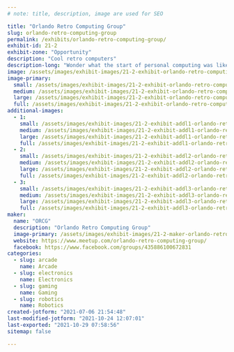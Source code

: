 ```yaml
---
# note: title, description, image are used for SEO

title: "Orlando Retro Computing Group"
slug: orlando-retro-computing-group
permalink: /exhibits/orlando-retro-computing-group/
exhibit-id: 21-2
exhibit-zone: "Opportunity"
description: "Cool retro computers"
description-long: "Wonder what the start of personal computing was like?  This is where you find out."
image: /assets/images/exhibit-images/21-2-exhibit-orlando-retro-computing-group-trs80-iii-large.jpg
image-primary: 
  small: /assets/images/exhibit-images/21-2-exhibit-orlando-retro-computing-group-trs80-iii-small.jpg
  medium: /assets/images/exhibit-images/21-2-exhibit-orlando-retro-computing-group-trs80-iii-medium.jpg
  large: /assets/images/exhibit-images/21-2-exhibit-orlando-retro-computing-group-trs80-iii-large.jpg
  full: /assets/images/exhibit-images/21-2-exhibit-orlando-retro-computing-group-trs80-iii-full.jpg
additional-images: 
  - 1:
    small: /assets/images/exhibit-images/21-2-exhibit-addl1-orlando-retro-computing-group-eniac-small.jpg
    medium: /assets/images/exhibit-images/21-2-exhibit-addl1-orlando-retro-computing-group-eniac-medium.jpg
    large: /assets/images/exhibit-images/21-2-exhibit-addl1-orlando-retro-computing-group-eniac-large.jpg
    full: /assets/images/exhibit-images/21-2-exhibit-addl1-orlando-retro-computing-group-eniac-full.jpg
  - 2:
    small: /assets/images/exhibit-images/21-2-exhibit-addl2-orlando-retro-computing-group-atari400-small.jpg
    medium: /assets/images/exhibit-images/21-2-exhibit-addl2-orlando-retro-computing-group-atari400-medium.jpg
    large: /assets/images/exhibit-images/21-2-exhibit-addl2-orlando-retro-computing-group-atari400-large.jpg
    full: /assets/images/exhibit-images/21-2-exhibit-addl2-orlando-retro-computing-group-atari400-full.jpg
  - 3:
    small: /assets/images/exhibit-images/21-2-exhibit-addl3-orlando-retro-computing-group-coco1-small.jpg
    medium: /assets/images/exhibit-images/21-2-exhibit-addl3-orlando-retro-computing-group-coco1-medium.jpg
    large: /assets/images/exhibit-images/21-2-exhibit-addl3-orlando-retro-computing-group-coco1-large.jpg
    full: /assets/images/exhibit-images/21-2-exhibit-addl3-orlando-retro-computing-group-coco1-full.jpg
maker: 
  name: "ORCG"
  description: "Orlando Retro Computing Group"
  image-primary: /assets/images/exhibit-images/21-2-maker-orlando-retro-computing-group-iccf-bulb-medium.jpg
  website: https://www.meetup.com/orlando-retro-computing-group/
  facebook: https://www.facebook.com/groups/435886100672831
categories: 
  - slug: arcade
    name: Arcade
  - slug: electronics
    name: Electronics
  - slug: gaming
    name: Gaming
  - slug: robotics
    name: Robotics
created-jotform: "2021-07-06 21:54:48"
last-modified-jotform: "2021-10-24 12:07:01"
last-exported: "2021-10-29 07:58:56"
sitemap: false

---
```

